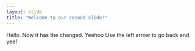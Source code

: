 ```yaml
---
layout: slide
title: "Welcome to our second slide!"
---
```

Hello. Now it has the changed. Yeehoo
Use the left arrow to go back and yee!
